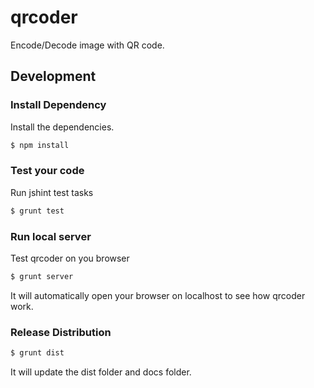 qrcoder
=======

Encode/Decode image with QR code.

## Development

### Install Dependency

Install the dependencies.

```bash
$ npm install
```

### Test your code

Run jshint test tasks

```bash
$ grunt test
```

### Run local server

Test qrcoder on you browser

```bash
$ grunt server
```

It will automatically open your browser on localhost to see how qrcoder work.

### Release Distribution

```bash
$ grunt dist
```

It will update the dist folder and docs folder.
